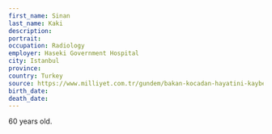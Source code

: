 ```yaml
---
first_name: Sinan
last_name: Kaki
description: 
portrait: 
occupation: Radiology
employer: Haseki Government Hospital
city: Istanbul
province: 
country: Turkey
source: https://www.milliyet.com.tr/gundem/bakan-kocadan-hayatini-kaybeden-doktor-sinan-kaki-icin-paylasim-mucadelesi-icin-minnettariz-6220258
birth_date: 
death_date: 
---
```


60 years old.